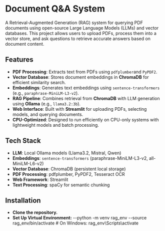 # Document Q&A System

A Retrieval-Augmented Generation (RAG) system for querying PDF documents using open-source Large Language Models (LLMs) and vector databases. This project allows users to upload PDFs, process them into a vector store, and ask questions to retrieve accurate answers based on document content.

## Features
- **PDF Processing**: Extracts text from PDFs using `pdfplumber`and `PyPDF2`.
- **Vector Database**: Stores document embeddings in **ChromaDB** for efficient similarity search.
- **Embeddings**: Generates text embeddings using `sentence-transformers` (e.g., `paraphrase-MiniLM-L3-v2`).
- **RAG Pipeline**: Combines retrieval from **ChromaDB** with LLM generation using **Ollama** (e.g., `llama3.2:3b`).
- **Web Interface**: Built with **Streamlit** for uploading PDFs, selecting models, and querying documents.
- **CPU-Optimized**: Designed to run efficiently on CPU-only systems with lightweight models and batch processing.

## Tech Stack
- **LLM**: Local Ollama models (Llama3.2, Mistral, Qwen)
- **Embeddings**: `sentence-transformers` (paraphrase-MiniLM-L3-v2, all-MiniLM-L6-v2)
- **Vector Database**: ChromaDB (persistent local storage)
- **PDF Processing**: pdfplumber, PyPDF2, Tesseract OCR
- **Web Framework**: Streamlit
- **Text Processing**: spaCy for semantic chunking

## Installation
- **Clone the repository.**
- **Set Up Virtual Environment:**
--python -m venv rag_env
--source rag_env/bin/activate  # On Windows: rag_env\Scripts\activate


